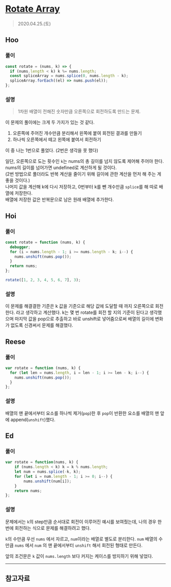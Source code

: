 # [Rotate Array](https://leetcode.com/explore/interview/card/top-interview-questions-easy/92/array/646/)

> 2020.04.25.(토)

## Hoo

### 풀이

```js
const rotate = (nums, k) => {
  if (nums.length < k) k %= nums.length;
  const spliceArray = nums.splice(0, nums.length - k);
  spliceArray.forEach((el) => nums.push(el));
};
```

### 설명

> 1차원 배열이 전해진 숫자만큼 오른쪽으로 회전하도록 만드는 문제.

이 문제의 풀이에는 크게 두 가지가 있는 것 같다.

1. 오른쪽에 주어진 개수만큼 분리해서 왼쪽에 붙여 회전된 결과를 만들기
2. 하나씩 오른쪽에서 떼고 왼쪽에 붙여서 회전하기

이 중 나는 1번으로 풀었다. (2번은 생각을 못 했다)

일단, 오른쪽으로 도는 횟수인 `k`는 nums의 총 길이를 넘지 않도록 제어해 주어야 한다.  
nums의 길이를 넘어가면 undefined로 계산하게 될 것이다.  
(2번 방법으로 풀더라도 반복 계산을 줄이기 위해 길이에 관한 계산을 먼저 해 주는 게 좋을 것이다.)  
나머지 값을 계산해 k에 다시 저장하고, 0번부터 k를 뺀 개수만큼 `splice`를 해 따로 배열에 저장한다.  
배열에 저장한 값은 반복문으로 남은 원래 배열에 추가한다.

## Hoi

### 풀이

```js
const rotate = function (nums, k) {
  debugger;
  for (i = nums.length - 1; i >= nums.length - k; i--) {
    nums.unshift(nums.pop());
  }
  return nums;
};

rotate([1, 2, 3, 4, 5, 6, 7], 3);
```

### 설명

이 문제를 해결결한 기준은 k 값을 기준으로 해당 값에 도달할 때 까지 오른쪽으로 회전한다.
라고 생각하고 계산했다.
k는 몇 번 rotate를 회전 할 지의 기준이 된다고 생각했으며 마지막 값을 pop으로 추출하고 바로 unshift로 넣어줌으로써 배열의 길이에 변화가 없도록 신경써서 문제를 해결했다.

## Reese

### 풀이

```js
var rotate = function (nums, k) {
  for (let len = nums.length, i = len - 1; i >= len - k; i--) {
    nums.unshift(nums.pop());
  }
};
```

### 설명

배열의 맨 끝에서부터 요소를 하나씩 제거(`pop`)한 후 `pop`이 반환한 요소를 배열의 맨 앞에 append(`unshift`)했다.

## Ed

### 풀이

```js
var rotate = function(nums, k) {
    if (nums.length < k) k = k % nums.length;
    let num = nums.splice(-k, k);
    for (let i = num.length - 1; i >= 0; i--) {
        nums.unshift(num[i]);
    }
    return nums;
};
```

### 설명

문제에서는 `k`의 step만큼 순서대로 회전이 이루어진 예시를 보여줬는데, 나의 경우 한번에 회전하는 식으로 문제를 해결하려고 했다.

`k`의 수만큼 우선 `nums` 에서 자르고, `num`이라는 배열로 별도로 분리한다.
`num` 배열의 수만큼 `nums` 에서 `num` 의 맨 끝에서부터 `unshift` 해서 회전된 형태로 만든다.

앞의 조건문은 `k` 값이 `nums.length` 보다 커지는 케이스를 방지하기 위해 넣었다.

---

## 참고자료
